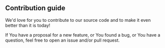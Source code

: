 ## Contribution guide

We'd love for you to contribute to our source code and to make it even better than it is today!

If You have a proposal for a new feature, or You found a bug, or You have a question, feel free to open an issue and/or pull request.
